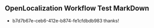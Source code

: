 ## OpenLocalization Workflow Test MarkDown
* b7d7b67e-ceb6-412e-b874-fe1cfdbdb983 thanks!

<!--HONumber=Jul16_HO2-->


